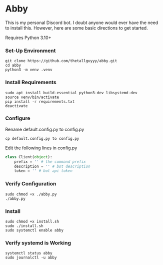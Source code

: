 # Abby
This is my personal Discord bot. I doubt anyone would ever have the need to
install this. However, here are some basic directions to get started.

Requires Python 3.10+

### Set-Up Environment
```
git clone https://github.com/thetallguyyy/abby.git
cd abby
python3 -m venv .venv
```

### Install Requirements
```
sudo apt install build-essential python3-dev libsystemd-dev
source venv/bin/activate
pip install -r requirements.txt
deactivate
```

### Configure
Rename default.config.py to config.py
```
cp default.config.py to config.py
```

Edit the following lines in config.py
```python
class Client(object):
    prefix = '' # the command prefix
    description = '' # bot description
    token = '' # bot api token
```

### Verify Configuration
```
sudo chmod +x ./abby.py
./abby.py
```

### Install
```
sudo chmod +x install.sh
sudo ./install.sh
sudo systemctl enable abby
```

### Verify systemd is Working
```
systemctl status abby
sudo journalctl -u abby
```
